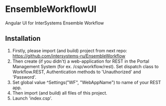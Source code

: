 # EnsembleWorkflowUI
Angular UI for InterSystems Ensemble Workflow

## Installation
1. Firstly, please import (and build) project from next repo: https://github.com/intersystems-ru/EnsembleWorkflow
2. Then create (if you didn't) a web-application for REST in the Portal Management System (for ex. /csp/workflow/rest). Set dispatch class to Workflow.REST, Authentication methods to 'Unauthorized' and 'Password'.
3. Set global value ^Settings("WF", "WebAppName") to name of your REST app.
4. Then import (and build) all files of this project.
5. Launch 'index.csp'.
